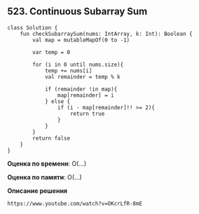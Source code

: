 ## 523. Continuous Subarray Sum


```
class Solution {
    fun checkSubarraySum(nums: IntArray, k: Int): Boolean {
        val map = mutableMapOf(0 to -1)

        var temp = 0

        for (i in 0 until nums.size){
            temp += nums[i]
            val remainder = temp % k

            if (remainder !in map){
                map[remainder] = i
            } else {
                if (i - map[remainder]!! >= 2){
                    return true
                }
            }
        }
        return false
    }
}

```

**Оценка по времени**: О(...)


**Оценка по памяти**: О(...)


**Описание решения**
```
https://www.youtube.com/watch?v=OKcrLfR-8mE

```